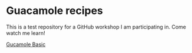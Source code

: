# Guacamole recipes
This is a test repository for a GitHub workshop I am participating in. Come watch me learn!

[Gucamole Basic](guacmole.md)
